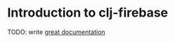 # Introduction to clj-firebase

TODO: write [great documentation](http://jacobian.org/writing/what-to-write/)

